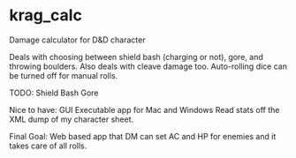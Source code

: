 krag_calc
================

Damage calculator for D&amp;D character

Deals with choosing between shield bash (charging or not), gore, and throwing boulders.
Also deals with cleave damage too. Auto-rolling dice can be turned off for manual rolls.

TODO:
Shield Bash
Gore

Nice to have:
GUI
Executable app for Mac and Windows
Read stats off the XML dump of my character sheet.

Final Goal:
Web based app that DM can set AC and HP for enemies and it takes care of all rolls.
